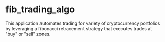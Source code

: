 # fib_trading_algo
This application automates trading for  variety of cryptocurrency portfolios by leveraging a fibonacci retracement strategy that executes trades at "buy" or "sell" zones.
